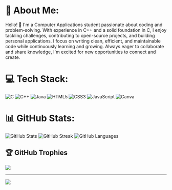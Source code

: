 # 💫 About Me:
Hello! 👋 I'm a Computer Applications student passionate about coding and problem-solving. With experience in C++ and a solid foundation in C, I enjoy tackling challenges, contributing to open-source projects, and building personal applications. I focus on writing clean, efficient, and maintainable code while continuously learning and growing. Always eager to collaborate and share knowledge, I'm excited for new opportunities to connect and create.

# 💻 Tech Stack:
![C](https://img.shields.io/badge/c-%2300599C.svg?style=for-the-badge&logo=c&logoColor=white) ![C++](https://img.shields.io/badge/c++-%2300599C.svg?style=for-the-badge&logo=c%2B%2B&logoColor=white) ![Java](https://img.shields.io/badge/java-%23ED8B00.svg?style=for-the-badge&logo=openjdk&logoColor=white) ![HTML5](https://img.shields.io/badge/html5-%23E34F26.svg?style=for-the-badge&logo=html5&logoColor=white) ![CSS3](https://img.shields.io/badge/css3-%231572B6.svg?style=for-the-badge&logo=css3&logoColor=white) ![JavaScript](https://img.shields.io/badge/javascript-%23323330.svg?style=for-the-badge&logo=javascript&logoColor=%23F7DF1E) ![Canva](https://img.shields.io/badge/Canva-%2300C4CC.svg?style=for-the-badge&logo=Canva&logoColor=white)

# 📊 GitHub Stats:
<picture>
    <!-- Dark Theme GitHub Stats -->
    <source srcset="https://github-readme-stats.vercel.app/api?username=XtreamArpit&theme=dark&hide_border=false&include_all_commits=false&count_private=false" media="(prefers-color-scheme: dark)">
    <!-- Light Theme GitHub Stats -->
    <img src="https://github-readme-stats.vercel.app/api?username=XtreamArpit&theme=light&hide_border=false&include_all_commits=false&count_private=false" alt="GitHub Stats">
</picture>

<picture>
    <!-- Dark Theme GitHub Streak -->
    <source srcset="https://github-readme-streak-stats.herokuapp.com/?user=XtreamArpit&theme=dark&hide_border=false" media="(prefers-color-scheme: dark)">
    <!-- Light Theme GitHub Streak -->
    <img src="https://github-readme-streak-stats.herokuapp.com/?user=XtreamArpit&theme=light&hide_border=false" alt="GitHub Streak">
</picture>

<picture>
    <!-- Dark Theme GitHub Languages -->
    <source srcset="https://github-readme-stats.vercel.app/api/top-langs/?username=XtreamArpit&theme=dark&hide_border=false&include_all_commits=false&count_private=false&layout=compact" media="(prefers-color-scheme: dark)">
    <!-- Light Theme GitHub Languages -->
    <img src="https://github-readme-stats.vercel.app/api/top-langs/?username=XtreamArpit&theme=light&hide_border=false&include_all_commits=false&count_private=false&layout=compact" alt="GitHub Languages">
</picture>

## 🏆 GitHub Trophies
![](https://github-profile-trophy.vercel.app/?username=XtreamArpit&theme=radical&no-frame=false&no-bg=true&margin-w=4)

---
[![](https://visitcount.itsvg.in/api?id=XtreamArpit&icon=0&color=0)](https://visitcount.itsvg.in)

<!-- Proudly created with GPRM ( https://gprm.itsvg.in ) -->

